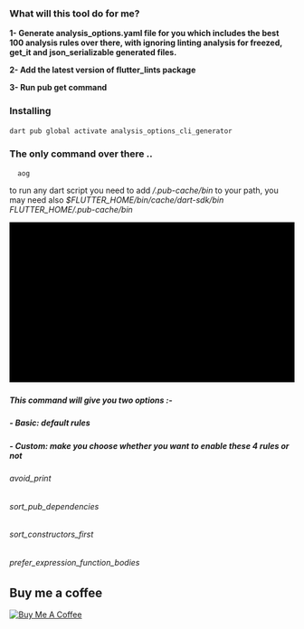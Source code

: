 ### What will this tool do for me?

**1- Generate analysis_options.yaml file for you which includes the best 100 analysis rules over there, with
ignoring linting analysis for freezed, get_it and json_serializable generated files.**

**2- Add the latest version of flutter_lints package** 

**3- Run pub get command**
### Installing
```shell
dart pub global activate analysis_options_cli_generator
```
### The only command over there ..
```shell
  aog
```
to run any dart script you need to add _/.pub-cache/bin_ to your path, you may need also _$FLUTTER_HOME/bin/cache/dart-sdk/bin_ _FLUTTER_HOME/.pub-cache/bin_

![alt text](https://github.com/MoGaaber/analysis_options_cli_generator/blob/master/assets/sample.gif?raw=true)

##### This command will give you two options :-
##### - _Basic_: default rules
##### - _Custom_: make you choose whether you want to enable these 4 rules or not
###### avoid_print
###### sort_pub_dependencies
###### sort_constructors_first
###### prefer_expression_function_bodies

## Buy me a coffee


<a href="https://www.buymeacoffee.com/mogaber" target="_blank"><img src="https://www.buymeacoffee.com/assets/img/custom_images/orange_img.png" alt="Buy Me A Coffee" style="height: auto !important;width: auto !important;" ></a>
